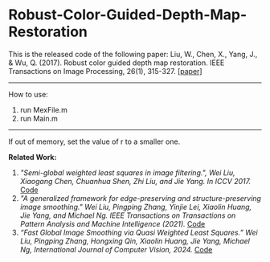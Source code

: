 # Robust-Color-Guided-Depth-Map-Restoration
This is the released code of the following paper:
Liu, W., Chen, X., Yang, J., & Wu, Q. (2017). Robust color guided depth map restoration. IEEE Transactions on Image Processing, 26(1), 315-327. [[paper]](https://ieeexplore.ieee.org/abstract/document/7574299?casa_token=enuGvrDhESoAAAAA:oreP8p0hAC1a4jY2ryf6uUJ5oIpdyah1A-U3W0ow4ao0IeRbe27tr_Mg_o3P4Y8dnq7ugD01Ug)

*********************************************************
How to use:
1. run MexFile.m
2. run Main.m

*******************************
If out of memory, set the value of r to a smaller one.

**Related Work:**
1. *"Semi-global weighted least squares in image filtering.", Wei Liu, Xiaogang Chen, Chuanhua Shen, Zhi Liu, and Jie Yang. In ICCV 2017.* [Code](https://github.com/wliusjtu/Semi-Global-Weighted-Least-Squares-in-Image-Filtering)
2. *"A generalized framework for edge-preserving and structure-preserving image smoothing." Wei Liu, Pingping Zhang, Yinjie Lei, Xiaolin Huang, Jie Yang, and Michael Ng. IEEE Transactions on Transactions on Pattern Analysis and Machine Intelligence (2021).* [Code](https://github.com/wliusjtu/Generalized-Smoothing-Framework)
3.  *“Fast Global Image Smoothing via Quasi Weighted Least Squares.” Wei Liu, Pingping Zhang, Hongxing Qin, Xiaolin Huang, Jie Yang, Michael Ng, International Journal of Computer Vision, 2024.* [Code](https://github.com/wliusjtu/Q-WLS)
